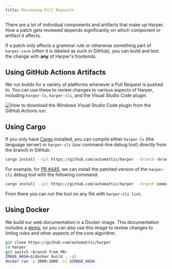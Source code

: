 ```yaml
---
title: Reviewing Pull Requests
---
```


There are a lot of individual components and artifacts that make up Harper.
How a patch gets reviewed depends significantly on which component or artifact it affects.

If a patch only affects a grammar rule or otherwise something part of `harper-core` (often it is labeled as such in GitHub), you can build and test the change with **any** of Harper's frontends.

## Using GitHub Actions Artifacts

We run builds for a variety of platforms whenever a Pull Request is pushed to.
You can use these to review changes to various aspects of Harper, including `harper-ls`, `harper-cli`, and the Visual Studio Code plugin.

![How to download the Windows Visual Studio Code plugin from the GitHub Actions run.](/images/download_artifact.gif)

## Using Cargo

If you only have [Cargo](https://doc.rust-lang.org/cargo/) installed, you can compile either `harper-ls` (the language server) or `harper-cli` (our command-line debug tool) directly from the branch in GitHub:

```bash
cargo install --git https://github.com/automattic/harper --branch <branch-name> <binary-artifact>
```

For example, for [PR #445](https://github.com/Automattic/harper/pull/455), we can install the patched version of the `harper-cli` debug tool with the following command:

```bash
cargo install --git https://github.com/automattic/harper --branch somewhat-something harper-cli
```

From there you can run the tool on any file with `harper-cli lint`.

## Using Docker

We build our web documentation in a Docker image.
This documentation includes a [demo](/), so you can also use this image to review changes to linting rules and other aspects of the core algorithm.

```bash
git clone https://github.com/automattic/harper
cd harper
git switch <branch from PR>
IMAGE_HASH=$(docker build . -q)
docker run -p 3000:3000 -it $IMAGE_HASH
```
